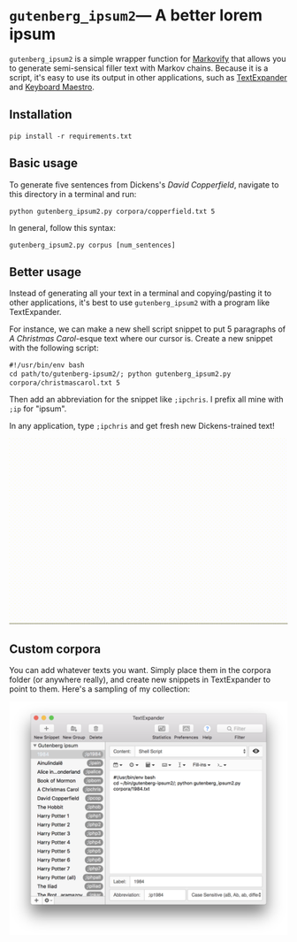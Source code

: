 # `gutenberg_ipsum2`— A better lorem ipsum

`gutenberg_ipsum2` is a simple wrapper function for [Markovify](https://github.com/jsvine/markovify) that allows you to generate semi-sensical filler text with Markov chains. Because it is a script, it's easy to use its output in other applications, such as [TextExpander](https://textexpander.com/) and [Keyboard Maestro](https://www.keyboardmaestro.com/main/).

## Installation

    pip install -r requirements.txt


## Basic usage

To generate five sentences from Dickens's *David Copperfield*, navigate to this directory in a terminal and run:

    python gutenberg_ipsum2.py corpora/copperfield.txt 5

In general, follow this syntax:

    gutenberg_ipsum2.py corpus [num_sentences]


## Better usage

Instead of generating all your text in a terminal and copying/pasting it to other applications, it's best to use `gutenberg_ipsum2` with a program like TextExpander. 

For instance, we can make a new shell script snippet to put 5 paragraphs of *A Christmas Carol*-esque text where our cursor is. Create a new snippet with the following script:

    #!/usr/bin/env bash
    cd path/to/gutenberg-ipsum2/; python gutenberg_ipsum2.py corpora/christmascarol.txt 5

Then add an abbreviation for the snippet like `;ipchris`. I prefix all mine with `;ip` for "ipsum".

In any application, type `;ipchris` and get fresh new Dickens-trained text!

<img src="https://github.com/andrewheiss/gutenberg-ipsum2/raw/master/images/typing.gif" alt="Example expansion in TextExpander">


## Custom corpora

You can add whatever texts you want. Simply place them in the corpora folder (or anywhere really), and create new snippets in TextExpander to point to them. Here's a sampling of my collection:

![Example Gutenberg Ipsum snippets](https://github.com/andrewheiss/gutenberg-ipsum2/raw/master/images/text_expander.png)
